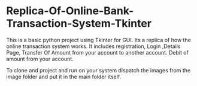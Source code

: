 ﻿# Replica-Of-Online-Bank-Transaction-System-Tkinter
This is a basic python project using Tkinter for GUI. Its a replica of how the online transaction system works. It includes registration, Login ,Details Page, Transfer Of Amount from your account to another account. Debit of amount from your account.

To clone and project and run on your system dispatch the images from the image folder and put it in the main folder itself.
